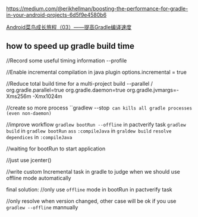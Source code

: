 <https://medium.com/@erikhellman/boosting-the-performance-for-gradle-in-your-android-projects-6d5f9e4580b6>

[Android菜鸟成长旅程（03）——提高Gradle编译速度](http://www.loverobots.cn/android-rookie-growth-journey-03-improve-the-speed-of-gradle-compiler.html/2)

## how to speed up gradle build time

//Record some useful timing information
--profile

//Enable incremental compilation in java plugin
options.incremental = true

//Reduce total build time for a multi-project build
--parallel / org.gradle.parallel=true 
org.gradle.daemon=true
org.gradle.jvmargs=-Xms256m -Xmx1024m

//create so more process
``gradlew --stop` can kills all gradle processes (even non-daemon)`

//improve workflow
`gradlew bootRun --offline` in pactverify task
`gradlew build` in `gradlew bootRun`
`ass`
`:compileJava` in `graldew build`
`resolve dependices` in `:compileJava`

//waiting for bootRun to start application

//just use jcenter()

//write custom Incremental task in gradle
to judge when we should use offline mode automatically

final solution:
//only use `offline` mode in bootRun in pactverify task

//only resolve when version changed, other case will be ok if you use `gradlew --offline` mannually 